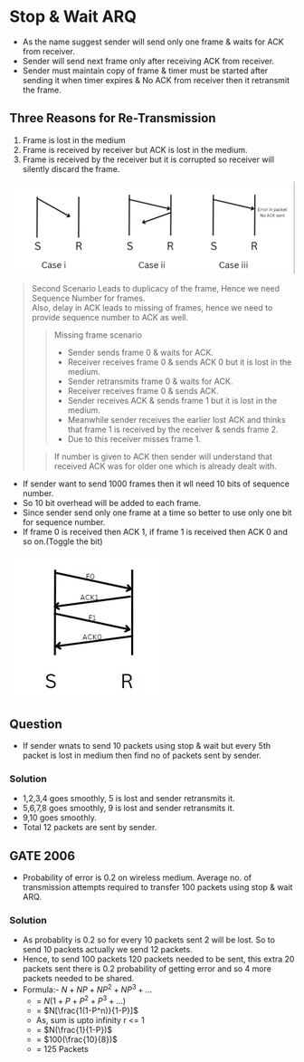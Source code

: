 # Stop & Wait ARQ

- As the name suggest sender will send only one frame & waits for ACK from receiver.
- Sender will send next frame only after receiving ACK from receiver.
- Sender must maintain copy of frame & timer must be started after sending it when timer expires & No ACK from receiver then it retransmit the frame.

## Three Reasons for Re-Transmission
1. Frame is lost in the medium
2. Frame is received by receiver but ACK is lost in the medium.
3. Frame is received by the receiver but it is corrupted so receiver will silently discard the frame.

![Alt text](./Assests/image.png)

> Second Scenario Leads to duplicacy of the frame, Hence we need Sequence Number for frames.  
> Also, delay in ACK leads to missing of frames, hence we need to provide sequence number to ACK as well.
>> Missing frame scenario
>> - Sender sends frame 0 & waits for ACK.
>> - Receiver receives frame 0 & sends ACK 0 but it is lost in the medium.
>> - Sender retransmits frame 0 & waits for ACK.
>> - Receiver receives frame 0 & sends ACK.
>> - Sender receives ACK & sends frame 1 but it is lost in the medium.
>> - Meanwhile sender receives the earlier lost ACK and thinks that frame 1 is received by the receiver & sends frame 2.
>> - Due to this receiver misses frame 1.  
>
>> If number is given to ACK then sender will understand that received ACK was for older one which is already dealt with.

- If sender want to send 1000 frames then it wll need 10 bits of sequence number.
- So 10 bit overhead will be added to each frame.
- Since sender send only one frame at a time so better to use only one bit for sequence number.
- If frame 0 is received then ACK 1, if frame 1 is received then ACK 0 and so on.(Toggle the bit)

![Alt text](./Assests/image1.png)

## Question
- If sender wnats to send 10 packets using stop & wait but every 5th packet is lost in medium then find no of packets sent by sender.

### Solution
- 1,2,3,4 goes smoothly, 5 is lost and sender retransmits it.
- 5,6,7,8 goes smoothly, 9 is lost and sender retransmits it.
- 9,10 goes smoothly.
- Total 12 packets are sent by sender.

## GATE 2006
- Probability of error is 0.2 on wireless medium. Average no. of transmission attempts required to transfer 100 packets using stop & wait ARQ.

### Solution
- As probablity is 0.2 so for every 10 packets sent 2 will be lost. So to send 10 packets actually we send 12 packets.
- Hence, to send 100 packets 120 packets needed to be sent, this extra 20 packets sent there is 0.2 probability of getting error and so 4 more packets needed to be shared.
- Formula:- $N + NP + NP^2 + NP^3 + ...$
  - = $N(1 + P + P^2 + P^3 + ...)$
  - = $N[\frac{1(1-P^n)}{1-P}]$ 
  - As, sum is upto infinity r <= 1
  - = $N(\frac{1}{1-P})$
  - = $100(\frac{10}{8})$
  - = 125 Packets